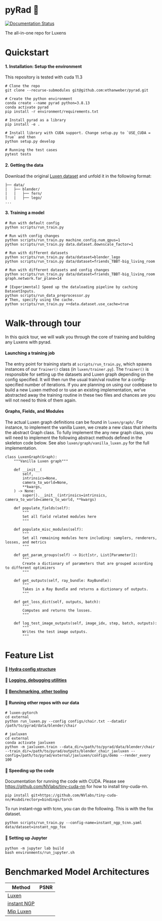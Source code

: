 # pyRad :metal:

[![Documentation Status](https://readthedocs.com/projects/plenoptix-pyrad/badge/?version=latest)](https://plenoptix-pyrad.readthedocs-hosted.com/en/latest/?badge=latest)

The all-in-one repo for Luxens

# Quickstart

#### 1. Installation: Setup the environment

This repository is tested with cuda 11.3
```
# Clone the repo
git clone --recurse-submodules git@github.com:ethanweber/pyrad.git

# Create the python environment
conda create --name pyrad python=3.8.13
conda activate pyrad
pip install -r environment/requirements.txt

# Install pyrad as a library
pip install -e .

# Install library with CUDA support. Change setup.py to `USE_CUDA = True` and then
python setup.py develop

# Running the test cases
pytest tests
```

#### 2. Getting the data

Download the original [Luxen dataset](https://drive.google.com/drive/folders/128yBriW1IG_3NJ5Rp7APSTZsJqdJdfc1) and unfold it in the following format:

```
├── data/
|   ├── blender/
|   |   ├── fern/
|   |   ├── lego/
...
```

#### 3. Training a model

```
# Run with default config
python scripts/run_train.py

# Run with config changes
python scripts/run_train.py machine_config.num_gpus=1
python scripts/run_train.py data.dataset.downscale_factor=1

# Run with different datasets
python scripts/run_train.py data/dataset=blender_lego
python scripts/run_train.py data/dataset=friends_TBBT-big_living_room

# Run with different datasets and config changes
python scripts/run_train.py data/dataset=friends_TBBT-big_living_room graph.network.far_plane=14

# [Experimental] Speed up the dataloading pipeline by caching DatasetInputs.
python scripts/run_data_preprocessor.py
# Then, specify using the cache.
python scripts/run_train.py ++data.dataset.use_cache=true
```

# Walk-through tour
In this quick tour, we will walk you through the core of training and building any Luxens with pyrad.

#### Launching a training job
The entry point for training starts at `scripts/run_train.py`, which spawns instances of our `Trainer()` class (in `luxen/trainer.py`). The `Trainer()` is responsible for setting up the datasets and Luxen graph depending on the config specified. It will then run the usual train/val routine for a config-specified number of iterations. If you are planning on using our codebase to build a new Luxen method or to use an existing implementation, we've abstracted away the training routine in these two files and chances are you will not need to think of them again.

#### Graphs, Fields, and Modules
The actual Luxen graph definitions can be found in `luxen/graph/`. For instance, to implement the vanilla Luxen, we create a new class that inherits the abstract Graph class. To fully implement the any new graph class, you will need to implement the following abstract methods defined in the skeleton code below. See also `luxen/graph/vanilla_luxen.py` for the full implementation.

```
class LuxenGraph(Graph):
    """Vanilla Luxen graph"""

    def __init__(
        self,
        intrinsics=None,
        camera_to_world=None,
        **kwargs,
    ) -> None:
        super().__init__(intrinsics=intrinsics, camera_to_world=camera_to_world, **kwargs)

    def populate_fields(self):
        """
        Set all field related modules here
        """

    def populate_misc_modules(self):
        """
        Set all remaining modules here including: samplers, renderers, losses, and metrics
        """

    def get_param_groups(self) -> Dict[str, List[Parameter]]:
        """
        Create a dictionary of parameters that are grouped according to different optimizers
        """

    def get_outputs(self, ray_bundle: RayBundle):
        """
        Takes in a Ray Bundle and returns a dictionary of outputs.
        """
       
    def get_loss_dict(self, outputs, batch):
        """
        Computes and returns the losses.
        """

    def log_test_image_outputs(self, image_idx, step, batch, outputs):
        """
        Writes the test image outputs.
        """

```

#### 

# Feature List
#### :metal: [Hydra config structure](./configs/README.md)
#### :metal: [Logging, debugging utilities](./radiance/utils/README.md)
#### :metal: [Benchmarking, other tooling](./scripts/README.md)

#### :metal: Running other repos with our data

```
# luxen-pytorch
cd external
python run_luxen.py --config configs/chair.txt --datadir /path/to/pyrad/data/blender/chair

# jaxluxen
cd external
conda activate jaxluxen
python -m jaxluxen.train --data_dir=/path/to/pyrad/data/blender/chair --train_dir=/path/to/pyrad/outputs/blender_chair_jaxluxen --config=/path/to/pyrad/external/jaxluxen/configs/demo --render_every 100
```

#### :metal: Speeding up the code
Documentation for running the code with CUDA.
Please see https://github.com/NVlabs/tiny-cuda-nn for how to install tiny-cuda-nn.

```
pip install git+https://github.com/NVlabs/tiny-cuda-nn/#subdirectory=bindings/torch
```

To run instant-ngp with tcnn, you can do the following. This is with the fox dataset.

```
python scripts/run_train.py --config-name=instant_ngp_tcnn.yaml data/dataset=instant_ngp_fox
```


#### :metal: Setting up Jupyter

```
python -m jupyter lab build
bash environments/run_jupyter.sh
```

# Benchmarked Model Architectures
| Method                                                                            | PSNR |
| --------------------------------------------------------------------------------- | ---- |
| [Luxen](https://arxiv.org/abs/2003.08934)                                          |      |
| [instant NGP](https://nvlabs.github.io/instant-ngp/assets/mueller2022instant.pdf) |      |
| [Mip Luxen](https://arxiv.org/abs/2103.13415)                                      |      |
